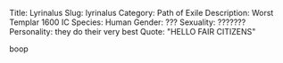 Title: Lyrinalus
Slug: lyrinalus
Category: Path of Exile
Description: Worst Templar 1600 IC
Species: Human
Gender: ???
Sexuality: ???????
Personality: they do their very best
Quote: "HELLO FAIR CITIZENS"

boop